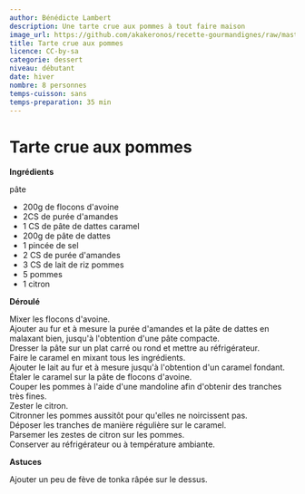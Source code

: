 ```yaml
---
author: Bénédicte Lambert
description: Une tarte crue aux pommes à tout faire maison
image_url: https://github.com/akakeronos/recette-gourmandignes/raw/master/images/tarte-crue-pommes.jpg
title: Tarte crue aux pommes
licence: CC-by-sa
categorie: dessert
niveau: débutant
date: hiver
nombre: 8 personnes
temps-cuisson: sans
temps-preparation: 35 min
---
```


# Tarte crue aux pommes

**Ingrédients**  

pâte
* 200g de flocons d'avoine
* 2CS de purée d'amandes
* 1 CS de pâte de dattes
caramel
* 200g de pâte de dattes
* 1 pincée de sel
* 2 CS de purée d'amandes
* 3 CS de lait de riz
pommes
* 5 pommes
* 1 citron

**Déroulé**

Mixer les flocons d'avoine.  
Ajouter au fur et à mesure la purée d'amandes et la pâte de dattes en malaxant bien, jusqu'à l'obtention d'une pâte compacte.  
Dresser la pâte sur un plat carré ou rond et mettre au réfrigérateur.  
Faire le caramel en mixant tous les ingrédients.  
Ajouter le lait au fur et à mesure jusqu'à l'obtention d'un caramel fondant.  
Étaler le caramel sur la pâte de flocons d'avoine.  
Couper les pommes à l'aide d'une mandoline afin d'obtenir des tranches très fines.  
Zester le citron.  
Citronner les pommes aussitôt pour qu'elles ne noircissent pas.   
Déposer les tranches de manière régulière sur le caramel.  
Parsemer les zestes de citron sur les pommes.  
Conserver au réfrigérateur ou à température ambiante.  

**Astuces**

Ajouter un peu de fève de tonka râpée sur le dessus.
